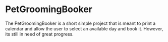 # PetGroomingBooker
The PetGroomingBooker is a short simple project that is meant to print a calendar and allow the user to select an available day and book it. However, its still in need of great progress.
